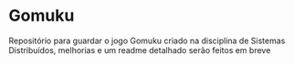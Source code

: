 # Gomuku
Repositório para guardar o jogo Gomuku criado na disciplina de Sistemas Distribuídos, melhorias e um readme detalhado serão feitos em breve
